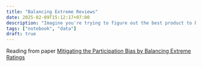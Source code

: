 ```yaml
---
title: "Balancing Extreme Reviews"
date: 2025-02-09T15:12:17+07:00
description: "Imagine you're trying to figure out the best product to buy, the best hotel to book, or even the best teacher to take a class from, based on ratings. Often, these ratings get averaged together. However, what if some people don't leave a rating, especially if they have strong opinions? This can skew the average and give a misleading impression."
tags: ["notebook", "data"]
draft: true
---
```


Reading from paper [Mitigating the Participation Bias by Balancing Extreme Ratings](https://arxiv.org/pdf/2502.03737v1)